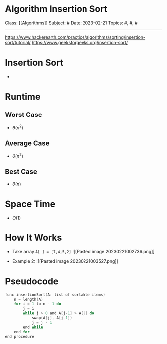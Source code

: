 # Algorithm Insertion Sort
Class: [[Algorithms]]
Subject: #
Date: 2023-02-21
Topics: #, #, # 

---
https://www.hackerearth.com/practice/algorithms/sorting/insertion-sort/tutorial/
https://www.geeksforgeeks.org/insertion-sort/
# Insertion Sort 
- 


# Runtime

## Worst Case
- $\theta(n^2)$

## Average Case
- $\theta(n^2)$

## Best Case
- $\theta(n)$


# Space Time
- $O(1)$


# How It Works

- Take array `A[ ] = [7,4,5,2]`
![[Pasted image 20230221002736.png]]

- Example 2:
![[Pasted image 20230221003527.png]]


# Pseudocode
```c
func insertionSort(A: list of sortable items)
	n = length(A)
	for i = 1 to n - 1 do
	    j = i
	    while j > 0 and A[j-1] > A[j] do
			swap(A[j], A[j-1])
	        j = j - 1
	    end while
	end for
end procedure
```


